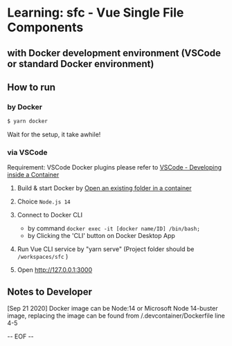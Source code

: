 # Learning: sfc - Vue Single File Components
## with Docker development environment (VSCode or standard Docker environment)

## How to run
### by Docker

```bash
$ yarn docker
```

Wait for the setup, it take awhile!

### via VSCode

Requirement: VSCode Docker plugins
please refer to [VSCode - Developing inside a Container](https://code.visualstudio.com/docs/remote/containers)
1. Build & start Docker by [Open an existing folder in a container](https://code.visualstudio.com/docs/remote/containers#_quick-start-open-an-existing-folder-in-a-container)
2. Choice `Node.js 14`
3. Connect to Docker CLI

   - by command `docker exec -it [docker name/ID] /bin/bash;`
   - by Clicking the 'CLI' button on Docker Desktop App

4. Run Vue CLI service by "yarn serve"
   (Project folder should be `/workspaces/sfc` )
5. Open http://127.0.0.1:3000


## Notes to Developer
[Sep 21 2020] Docker image can be Node:14 or Microsoft Node 14-buster image, replacing the image can be found from /.devcontainer/Dockerfile line 4-5

-- EOF --
